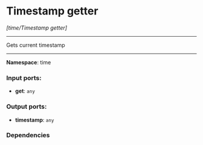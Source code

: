 # Timestamp getter

_[time/Timestamp getter]_

---

Gets current timestamp

---

__Namespace__: time

### Input ports:

* __get__: ` any `

### Output ports:

* __timestamp__: ` any `

### Dependencies




